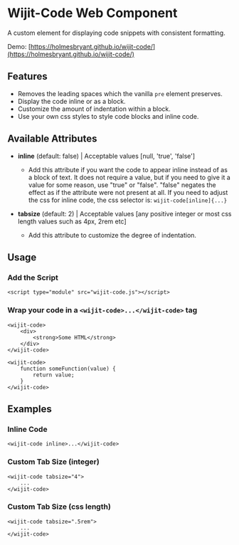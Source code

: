 # Wijit-Code Web Component

A custom element for displaying code snippets with consistent formatting.

Demo: [https://holmesbryant.github.io/wijit-code/](https://holmesbryant.github.io/wijit-code/)


## Features ##

- Removes the leading spaces which the vanilla `pre` element preserves.
- Display the code inline or as a block.
- Customize the amount of indentation within a block.
- Use your own css styles to style code blocks and inline code.

## Available Attributes ##

- **inline** (default: false) | Acceptable values [null, 'true', 'false']
	- Add this attribute if you want the code to appear inline instead of as a block of text. It does not require a value, but if you need to give it a value for some reason, use "true" or "false". "false" negates the effect as if the attribute were not present at all. If you need to adjust the css for inline code, the css selector is: `wijit-code[inline]{...}`

- **tabsize** (default: 2) | Acceptable values [any positive integer or most css length values such as 4px, 2rem etc]
	- Add this attribute to customize the degree of indentation.


## Usage ##

### Add the Script ###

	<script type="module" src="wijit-code.js"></script>

### Wrap your code in a `<wijit-code>...</wijit-code>` tag ##

	<wijit-code>
		<div>
			<strong>Some HTML</strong>
		</div>
	</wijit-code>

	<wijit-code>
		function someFunction(value) {
			return value;
		}
	</wijit-code>

## Examples ##

### Inline Code ###

	<wijit-code inline>...</wijit-code>

### Custom Tab Size (integer) ###
	<wijit-code tabsize="4">
		...
	</wijit-code>

### Custom Tab Size (css length) ###
	<wijit-code tabsize=".5rem">
		...
	</wijit-code>
